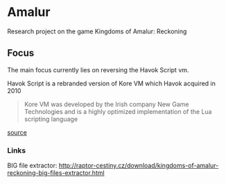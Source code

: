 # Amalur
Research project on the game Kingdoms of Amalur: Reckoning


## Focus
The main focus currently lies on reversing the Havok Script vm.

Havok Script is a rebranded version of Kore VM which Havok acquired in 2010
>Kore VM was developed by the Irish company New Game Technologies and is a highly optimized implementation of the Lua scripting language

[source](https://www.havok.com/havok-announces-the-acquisition-of-kore-vm-product/)



### Links

BIG file extractor: http://raptor-cestiny.cz/download/kingdoms-of-amalur-reckoning-big-files-extractor.html
